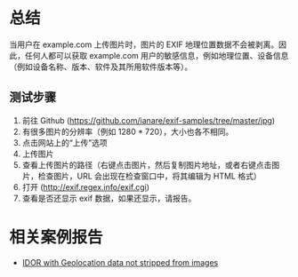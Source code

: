 
# 总结

当用户在 example.com 上传图片时，图片的 EXIF 地理位置数据不会被剥离。因此，任何人都可以获取 example.com 用户的敏感信息，例如地理位置、设备信息（例如设备名称、版本、软件及其所用软件版本等）。

## 测试步骤

1. 前往 Github (https://github.com/ianare/exif-samples/tree/master/jpg)
2. 有很多图片的分辨率（例如 1280 * 720），大小也各不相同。
3. 点击网站上的“上传”选项
4. 上传图片
5. 查看上传图片的路径（右键点击图片，然后复制图片地址，或者右键点击图片，检查图片，URL 会出现在检查窗口中，将其编辑为 HTML 格式）
6. 打开 (http://exif.regex.info/exif.cgi)
7. 查看是否还显示 exif 数据，如果还显示，请报告。

# 相关案例报告

- [IDOR with Geolocation data not stripped from images](https://hackerone.com/reports/906907)

